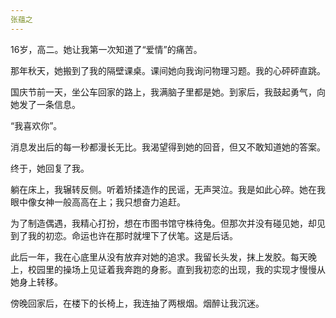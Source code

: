 ```yaml
---
张蕴之
---
```


16岁，高二。她让我第一次知道了“爱情”的痛苦。

那年秋天，她搬到了我的隔壁课桌。课间她向我询问物理习题。我的心砰砰直跳。

国庆节前一天，坐公车回家的路上，我满脑子里都是她。到家后，我鼓起勇气，向她发了一条信息。

“我喜欢你”。

消息发出后的每一秒都漫长无比。我渴望得到她的回音，但又不敢知道她的答案。

终于，她回复了我。

躺在床上，我辗转反侧。听着矫揉造作的民谣，无声哭泣。我是如此心碎。她在我眼中像女神一般高高在上；我只想奋力追赶。

为了制造偶遇，我精心打扮，想在市图书馆守株待兔。但那次并没有碰见她，却见到了我的初恋。命运也许在那时就埋下了伏笔。这是后话。


此后一年，我在心底里从没有放弃对她的追求。我留长头发，抹上发胶。每天晚上，校园里的操场上见证着我奔跑的身影。直到我初恋的出现，我的实现才慢慢从她身上转移。

傍晚回家后，在楼下的长椅上，我连抽了两根烟。烟醉让我沉迷。